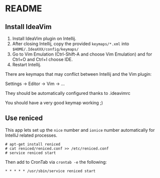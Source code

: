 # README

## Install IdeaVim 

1. Install IdeaVim plugin on Intellij.
3. After closing Intellij, copy the provided `keymaps/*.xml` into `$HOME/.IdeaXXX/config/keymaps/`
4. Go to Vim Emulation (Ctrl-Shift-A and choose Vim Emulation) and for Ctrl+O and Ctrl+I choose IDE.
5. Restart Intellij.

There are keymaps that may conflict between Intellij and the Vim plugin: 

Settings -> Editor -> Vim -> ...

They should be automatically configured thanks to .ideavimrc

You should have a very good keymap working ;)

## Use reniced

This app lets set up the `nice` number and `ionice` number automatically for IntelliJ related processes.

```
# apt-get install reniced
# cat reniced/reniced.conf >> /etc/reniced.conf
# service reniced start

```

Then add to CronTab via `crontab -e` the following: 

```
* * * * * /usr/sbin/service reniced start
```

